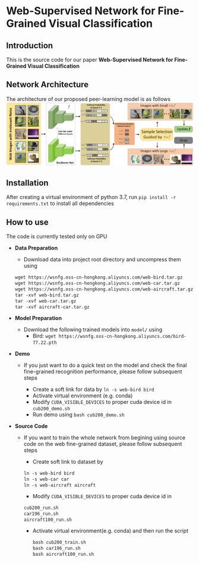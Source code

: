 # Web-Supervised Network for Fine-Grained Visual Classification

Introduction
------------
This is the source code for our paper **Web-Supervised Network for Fine-Grained Visual Classification**

Network Architecture
--------------------
The architecture of our proposed peer-learning model is as follows
![network](network.png)

Installation
------------
After creating a virtual environment of python 3.7, run `pip install -r requirements.txt` to install all dependencies

How to use
------------
The code is currently tested only on GPU
* **Data Preparation**
    - Download data into project root directory and uncompress them using
    ```
    wget https://wsnfg.oss-cn-hongkong.aliyuncs.com/web-bird.tar.gz
    wget https://wsnfg.oss-cn-hongkong.aliyuncs.com/web-car.tar.gz
    wget https://wsnfg.oss-cn-hongkong.aliyuncs.com/web-aircraft.tar.gz
    tar -xvf web-bird.tar.gz
    tar -xvf web-car.tar.gz
    tar -xvf aircraft-car.tar.gz
    ```
* **Model Preparation**
    - Download the following trained models into `model/` using  
        - Bird:      ``` wget https://wsnfg.oss-cn-hongkong.aliyuncs.com/bird-77.22.pth     ```
* **Demo**

    - If you just want to do a quick test on the model and check the final fine-grained recognition performance, please follow subsequent steps
  
      - Create a soft link for data by `ln -s web-bird bird`
      - Activate virtual environment (e.g. conda)
      - Modify `CUDA_VISIBLE_DEVICES` to proper cuda device id in `cub200_demo.sh` 
      - Run demo using `bash cub200_demo.sh`

* **Source Code**

    - If you want to train the whole network from begining using source code on the web fine-grained dataset, please follow subsequent steps
    
      - Create soft link to dataset by 
      ```
      ln -s web-bird bird
      ln -s web-car car
      ln -s web-aircraft aircraft
      ```
      - Modify `CUDA_VISIBLE_DEVICES` to proper cuda device id in 
      ```
      cub200_run.sh
      car196_run.sh
      aircraft100_run.sh
      ```
      - Activate virtual environment(e.g. conda) and then run the script
          ```
          bash cub200_train.sh
          bash car196_run.sh
          bash aircraft100_run.sh
          ```
